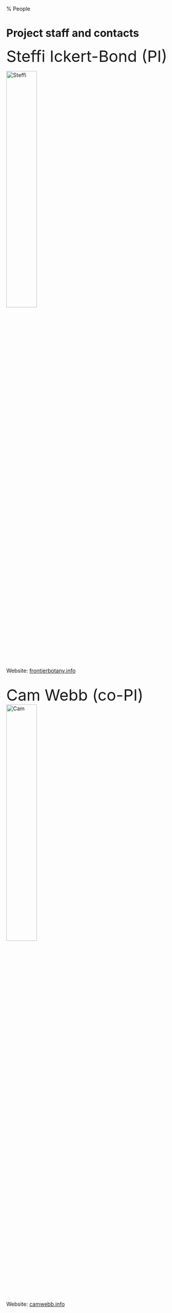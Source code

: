 % People

# Project staff and contacts

<span style="font-size: 2.6rem; font-weight: 400;">Steffi Ickert-Bond (PI)<span>

<img src="../img/steffi.jpg" alt="Steffi" width="40%"/>

Website: [frontierbotany.info](http://www.frontierbotany.info/people/faculty/)

<br/>
<span style="font-size: 2.6rem; font-weight: 400;">Cam Webb (co-PI)</span>

<img src="../img/cam.jpg" alt="Cam" width="40%"/>

Website: [camwebb.info](http://camwebb.info)

